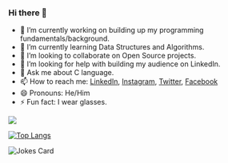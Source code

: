 ### Hi there 👋

- 🔭 I’m currently working on building up my programming fundamentals/background.
- 🌱 I’m currently learning Data Structures and Algorithms.
- 👯 I’m looking to collaborate on Open Source projects.
- 🤔 I’m looking for help with building my audience on LinkedIn.
- 💬 Ask me about C language.
- 📫 How to reach me: [LinkedIn](https://www.linkedin.com/in/parth-shete-8b2530201/), [Instagram](https://www.instagram.com/parthshete02/), [Twitter](https://twitter.com/shete_parth), [Facebook](https://www.facebook.com/parth.shete.712/) 
- 😄 Pronouns: He/Him
- ⚡ Fun fact: I wear glasses.

![](https://github-readme-stats.vercel.app/api?username=Parth-Shete&show_icons=true&theme=vision-friendly-dark)

[![Top Langs](https://github-readme-stats.vercel.app/api/top-langs/?username=Parth-Shete&layout=compact&theme=chartreuse-dark)](https://github.com/Parth-Shete/github-readme-stats)

![Jokes Card](https://readme-jokes.vercel.app/api)
